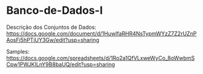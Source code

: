 # Banco-de-Dados-I

Descrição dos Conjuntos de Dados: 
https://docs.google.com/document/d/1HuwIfaRHR4NsTypmWYzZ7Z2rUZnPAosFi5hPTiUY3Gw/edit?usp=sharing

Samples:
https://docs.google.com/spreadsheets/d/1Ro2a1QfVLxweWyCo_8oWwbmSCpw1PWJKILnY9B8baUQ/edit?usp=sharing
